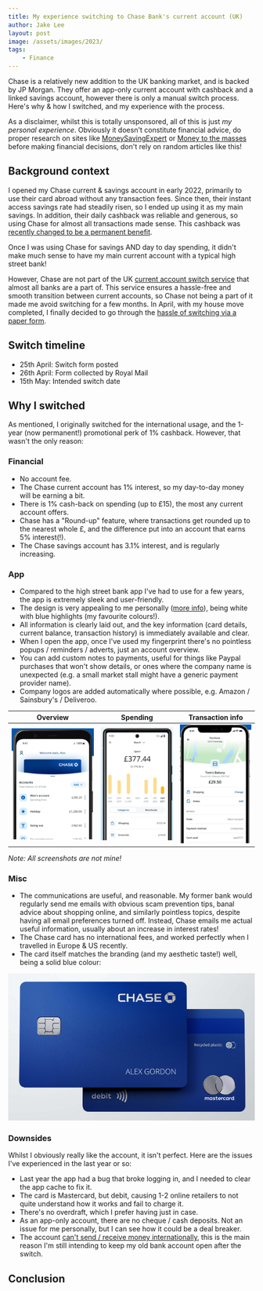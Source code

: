 ```yaml
---
title: My experience switching to Chase Bank's current account (UK)
author: Jake Lee
layout: post
image: /assets/images/2023/
tags:
    - Finance
---
```


Chase is a relatively new addition to the UK banking market, and is backed by JP Morgan. They offer an app-only current account with cashback and a linked savings account, however there is only a manual switch process. Here's why & how I switched, and my experience with the process.

As a disclaimer, whilst this is totally unsponsored, all of this is just *my personal experience*. Obviously it doesn't constitute financial advice, do proper research on sites like [MoneySavingExpert](https://www.moneysavingexpert.com/) or [Money to the masses](https://moneytothemasses.com/banking/chase-bank-review-is-it-the-best-uk-digital-bank) before making financial decisions, don't rely on random articles like this!

## Background context

I opened my Chase current & savings account in early 2022, primarily to use their card abroad without any transaction fees. Since then, their instant access savings rate had steadily risen, so I ended up using it as my main savings. In addition, their daily cashback was reliable and generous, so using Chase for almost all transactions made sense. This cashback was [recently changed to be a permanent benefit](https://www.moneysavingexpert.com/news/2023/02/chase-cashback-changes/).

Once I was using Chase for savings AND day to day spending, it didn't make much sense to have my main current account with a typical high street bank!

However, Chase are not part of the UK [current account switch service](https://www.currentaccountswitch.co.uk/) that almost all banks are a part of. This service ensures a hassle-free and smooth transition between current accounts, so Chase not being a part of it made me avoid switching for a few months. In April, with my house move completed, I finally decided to go through the [hassle of switching via a paper form](https://www.chase.co.uk/gb/en/support/switching-to-chase/).

## Switch timeline

* 25th April: Switch form posted
* 26th April: Form collected by Royal Mail
* 15th May: Intended switch date


## Why I switched

As mentioned, I originally switched for the international usage, and the 1-year (now permanent!) promotional perk of 1% cashback. However, that wasn't the only reason:

### Financial

* No account fee.
* The Chase current account has 1% interest, so my day-to-day money will be earning a bit.
* There is 1% cash-back on spending (up to £15), the most any current account offers.
* Chase has a "Round-up" feature, where transactions get rounded up to the nearest whole £, and the difference put into an account that earns 5% interest(!).
* The Chase savings account has 3.1% interest, and is regularly increasing.

### App

* Compared to the high street bank app I've had to use for a few years, the app is extremely sleek and user-friendly.
* The design is very appealing to me personally ([more info](https://khaledshaaban.com/posts/chase-uk-app-onboarding)), being white with blue highlights (my favourite colours!). 
* All information is clearly laid out, and the key information (card details, current balance, transaction history) is immediately available and clear.
* When I open the app, once I've used my fingerprint there's no pointless popups / reminders / adverts, just an account overview.
* You can add custom notes to payments, useful for things like Paypal purchases that won't show details, or ones where the company name is unexpected (e.g. a small market stall might have a generic payment provider name).
* Company logos are added automatically where possible, e.g. Amazon / Sainsbury's / Deliveroo.

| Overview | Spending | Transaction info |
| --- | --- | --- |
| [![](/assets/images/2023/chase-overview_thumbnail.png)](/assets/images/2023/chase-overview.png) | [![](/assets/images/2023/chase-spending_thumbnail.png)](/assets/images/2023/chase-spending.png) | [![](/assets/images/2023/chase-transaction_thumbnail.png)](/assets/images/2023/chase-transaction.png) |

*Note: All screenshots are not mine!*

### Misc

* The communications are useful, and reasonable. My former bank would regularly send me emails with obvious scam prevention tips, banal advice about shopping online, and similarly pointless topics, despite having all email preferences turned off. Instead, Chase emails me actual useful information, usually about an increase in interest rates!
* The Chase card has no international fees, and worked perfectly when I travelled in Europe & US recently.
* The card itself matches the branding (and my aesthetic taste!) well, being a solid blue colour:

![](/assets/images/2023/chase-card.png)

### Downsides

Whilst I obviously really like the account, it isn't perfect. Here are the issues I've experienced in the last year or so:
* Last year the app had a bug that broke logging in, and I needed to clear the app cache to fix it. 
* The card is Mastercard, but debit, causing 1-2 online retailers to not quite understand how it works and fail to charge it.
* There's no overdraft, which I prefer having just in case.
* As an app-only account, there are no cheque / cash deposits. Not an issue for me personally, but I can see how it could be a deal breaker.
* The account [can't send / receive money internationally](https://www.chase.co.uk/gb/en/support/international-payments/), this is the main reason I'm still intending to keep my old bank account open after the switch.

## Conclusion

